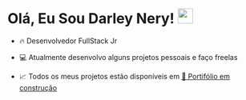 <h1> Olá, Eu Sou Darley Nery! <img src="https://raw.githubusercontent.com/kauemarques/kauemarques/master/hi.gif"width="30px"></h1>

- 🔥 Desenvolvedor FullStack Jr 

- 💻 Atualmente desenvolvo alguns projetos pessoais e faço freelas

- 📈 Todos os meus projetos estão disponíveis em [🚨 Portifólio em construção]()

